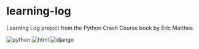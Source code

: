 # learning-log
Learning Log project from the Python Crash Course book by Eric Matthes

![python](https://github.com/user-attachments/assets/1bc654b1-d7b2-4840-b694-3c2a32759561) ![html](https://github.com/user-attachments/assets/6f9428f6-4e07-4c7e-8350-09bfab4bbcbb) ![django](https://github.com/user-attachments/assets/1b415cfe-4c6b-4b2e-a9b3-ecf857ca9d21)
